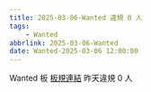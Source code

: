 ```yaml
---
title: 2025-03-06-Wanted 違規 0 人
tags:
    - Wanted
abbrlink: 2025-03-06-Wanted
date: Wanted-2025-03-06 12:00:00
---
```

Wanted 板 [板規連結](https://www.ptt.cc/bbs/Wanted/M.1608829773.A.D3B.html)
昨天違規 0 人
